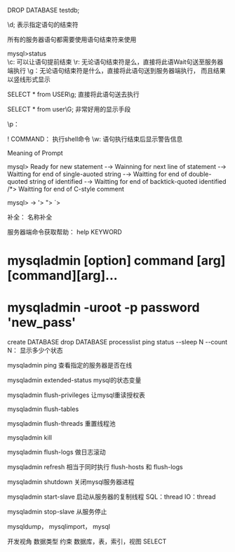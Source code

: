 DROP DATABASE testdb;

\d;         表示指定语句的结束符

所有的服务器语句都需要使用语句结束符来使用

mysql>status               
\c: 可以让语句提前结束
\r: 无论语句结束符是么，直接将此语Wait句送至服务器端执行
\g：无论语句结束符是什么，直接将此语句送到服务器端执行，
而且结果以竖线形式显示


SELECT * from USER\g;               直接将此语句送去执行

SELECT * from user\G;               非常好用的显示手段

\p：

\! COMMAND： 执行shell命令
\w: 语句执行结束后显示警告信息

Meaning of Prompt

mysql> Ready for new statement
-→  Wainning for next line of statement
-→  Waitting for end of single-auoted string
-→  Waitting for end of double-quoted string of identified
-→  Waitting for end of backtick-quoted identified
/*> Waitting for end of C-style comment


  mysql>
  ->
  '>
  ">
  `>


  补全：
  名称补全


  服务器端命令获取帮助：
  help KEYWORD



# mysqladmin [option] command [arg] [command][arg]...

# mysqladmin -uroot -p password 'new_pass'

create DATABASE
drop DATABASE
processlist
ping
status
--sleep N
--count N： 显示多少个状态    


mysqladmin ping                 查看指定的服务器是否在线

mysqladmin extended-status          mysql的状态变量

mysqladmin flush-privileges             让mysql重读授权表

mysqladmin flush-tables

mysqladmin flush-threads            重置线程池

mysqladmin kill

mysqladmin  flush-logs              做日志滚动

mysqladmin refresh              相当于同时执行 flush-hosts 和 flush-logs

mysqladmin  shutdown            关闭mysql服务器进程

mysqladmin  start-slave             启动从服务器的复制线程
SQL：thread
IO：thread

mysqladmin stop-slave                   从服务停止

mysqldump， mysqlimport， mysql



开发视角
数据类型
约束
数据库，表，索引，视图
SELECT

